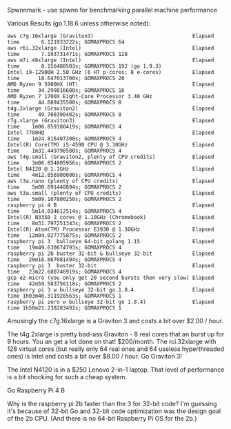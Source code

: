 Spwnnmark - use spwnn for benchmarking parallel machine performance

Various Results (go.1.18.6 unless otherwise noted):
```
aws c7g.16xlarge (Graviton3)                                Elapsed time       6.121933222s; GOMAXPROCS 64
aws r6i.32xlarge (Intel)                                    Elapsed time       7.193731471s; GOMAXPROCS 128
aws m7i.48xlarge (Intel)                                    Elapsed time       8.156488503s; GOMAXPROCS 192 (go 1.9.3)
Intel i9-12900H 2.50 GHz (6 HT p-cores; 8 e-cores)          Elapsed time      18.647013700s; GOMAXPROCS 20
AMD Ryzen 9 5900HX (HT)                                     Elapsed time      34.299816600s; GOMAXPROCS 16
AMD Ryzen 7 1700X Eight-Core Processor 3.40 GHz             Elapsed time      44.689435500s; GOMAXPROCS 8
t4g.2xlarge (Graviton2)                                     Elapsed time      49.708390402s; GOMAXPROCS 8
r7g.xlarge (Graviton3)                                      Elapsed time    1m06.859180419s; GOMAXPROCS 4
Intel 7700HQ                                                Elapsed time    1m24.816407300s; GOMAXPROCS 4
Intel(R) Core(TM) i5-4590 CPU @ 3.30GHz                     Elapsed time    1m31.449798500s; GOMAXPROCS 4
aws t4g.small (Graviton2, plenty of CPU credits)            Elapsed time    3m06.854805956s; GOMAXPROCS 2
Intel N4120 @ 1.1GHz                                        Elapsed time    4m12.856900000s; GOMAXPROCS 4
aws t3a.nano (plenty of CPU credits)                        Elapsed time    5m00.691448894s; GOMAXPROCS 2
aws t3a.small (plenty of CPU credits)                       Elapsed time    5m09.107800250s; GOMAXPROCS 2
raspberry pi 4 B                                            Elapsed time    5m14.034612514s; GOMAXPROCS 4
Intel(R) N3350 2 cores @ 1.10GHz (Chromebook)               Elapsed time    8m31.797251343s; GOMAXPROCS 2
Intel(R) Atom(TM) Processor E3930 @ 1.30GHz                 Elapsed time   12m04.827775875s; GOMAXPROCS 2
raspberry pi 3  bullseye 64-bit golang 1.15                 Elapsed time   19m49.630674793s; GOMAXPROCS 4
raspberry pi 2b buster 32-bit & bullseye 32-bit             Elapsed time   20m16.867081494s; GOMAXPROCS 4
raspberry pi 3  buster 32-bit                               Elapsed time   23m22.680746919s; GOMAXPROCS 4
gcp e2-micro (you only get 20 second bursts then very slow) Elapsed time   42m59.583750118s; GOMAXPROCS 2
raspberry pi 3 w bullseye 32-bit go.1.8.4                   Elapsed time 1h03m46.311928563s; GOMAXPROCS 1
raspberry pi zero w bullseye 32-bit go 1.8.4)               Elapsed time 1h50m21.238283491s; GOMAXPROCS 1
```

Amusingly the c7g.16xlarge is a Graviton 3 and costs a bit over $2.00 / hour.

The t4g.2xlarge is pretty bad-ass Graviton - 8 real cores that an burst up for 9 hours.  You an get a lot done on that!  $200/month.
The rci.32xlarge with 128 virtual cores (but really only 64 real ones and 64 useless hyperthreaded ones) is Intel and costs a bit over $8.00 / hour.
Go Graviton 3!

The Intel N4120 is in a $250 Lenovo 2-in-1 laptop.  That level of performance is a bit shocking for such a cheap system.

Go Raspberry Pi 4 B

Why is the raspberry pi 2b faster than the 3 for 32-bit code?  I'm guessing it's because of 32-bit Go and 32-bit code optimization was the design goal of the 2b CPU.  (And there is no 64-bit Raspberry Pi OS for the 2b.)
